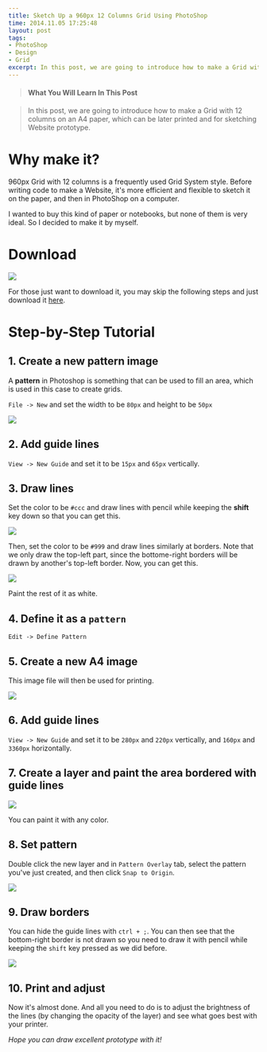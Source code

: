 ```yaml
---
title: Sketch Up a 960px 12 Columns Grid Using PhotoShop
time: 2014.11.05 17:25:48
layout: post
tags:
- PhotoShop
- Design
- Grid
excerpt: In this post, we are going to introduce how to make a Grid with 12 columns on an A4 paper, which can be later printed and for sketching Website prototype.
---
```


> #### What You Will Learn In This Post

> In this post, we are going to introduce how to make a Grid with 12 columns on an A4 paper, which can be later printed and for sketching Website prototype.

# Why make it?

960px Grid with 12 columns is a frequently used Grid System style. Before writing code to make a Website, it's more efficient and flexible to sketch it on the paper, and then in PhotoShop on a computer.

I wanted to buy this kind of paper or notebooks, but none of them is very ideal. So I decided to make it by myself.

# Download

<a href="{{ site.url }}/img/post/2014-11-05-960px-12-columns-grid-using-photoshop-9.png" target="_blank">
    <img src="{{ site.url }}/img/loading.gif" data-src="{{ site.url }}/img/post/2014-11-05-960px-12-columns-grid-using-photoshop-8.png" />
</a>

For those just want to download it, you may skip the following steps and just download it <a href="{{ site.url }}/img/post/2014-11-05-960px-12-columns-grid-using-photoshop-9.png" target="_blank">here</a>. 

# Step-by-Step Tutorial

## 1. Create a new pattern image

A **pattern** in Photoshop is something that can be used to fill an area, which is used in this case to create grids.

`File -> New` and set the width to be `80px` and height to be `50px`

<img src="{{ site.url }}/img/loading.gif" data-src="{{ site.url }}/img/post/2014-11-05-960px-12-columns-grid-using-photoshop-1.png" />

## 2. Add guide lines

`View -> New Guide` and set it to be `15px` and `65px` vertically.

## 3. Draw lines

Set the color to be `#ccc` and draw lines with pencil while keeping the **shift** key down so that you can get this.

<img src="{{ site.url }}/img/loading.gif" data-src="{{ site.url }}/img/post/2014-11-05-960px-12-columns-grid-using-photoshop-2.png" />

Then, set the color to be `#999` and draw lines similarly at borders. Note that we only draw the top-left part, since the bottome-right borders will be drawn by another's top-left border. Now, you can get this.

<img src="{{ site.url }}/img/loading.gif" data-src="{{ site.url }}/img/post/2014-11-05-960px-12-columns-grid-using-photoshop-3.png" />

Paint the rest of it as white.

## 4. Define it as a `pattern`

`Edit -> Define Pattern`

## 5. Create a new A4 image

This image file will then be used for printing.

<img src="{{ site.url }}/img/loading.gif" data-src="{{ site.url }}/img/post/2014-11-05-960px-12-columns-grid-using-photoshop-4.png" />

## 6. Add guide lines

`View -> New Guide` and set it to be `280px` and `220px` vertically, and `160px` and `3360px` horizontally.

## 7. Create a layer and paint the area bordered with guide lines

<img src="{{ site.url }}/img/loading.gif" data-src="{{ site.url }}/img/post/2014-11-05-960px-12-columns-grid-using-photoshop-5.png" />

You can paint it with any color.

## 8. Set pattern

Double click the new layer and in `Pattern Overlay` tab, select the pattern you've just created, and then click `Snap to Origin`.

<img src="{{ site.url }}/img/loading.gif" data-src="{{ site.url }}/img/post/2014-11-05-960px-12-columns-grid-using-photoshop-6.png" />

## 9. Draw borders

You can hide the guide lines with `ctrl + ;`. You can then see that the bottom-right border is not drawn so you need to draw it with pencil while keeping the `shift` key pressed as we did before.

<img src="{{ site.url }}/img/loading.gif" data-src="{{ site.url }}/img/post/2014-11-05-960px-12-columns-grid-using-photoshop-7.png" />

## 10. Print and adjust

Now it's almost done. And all you need to do is to adjust the brightness of the lines (by changing the opacity of the layer) and see what goes best with your printer.

*Hope you can draw excellent prototype with it!*
